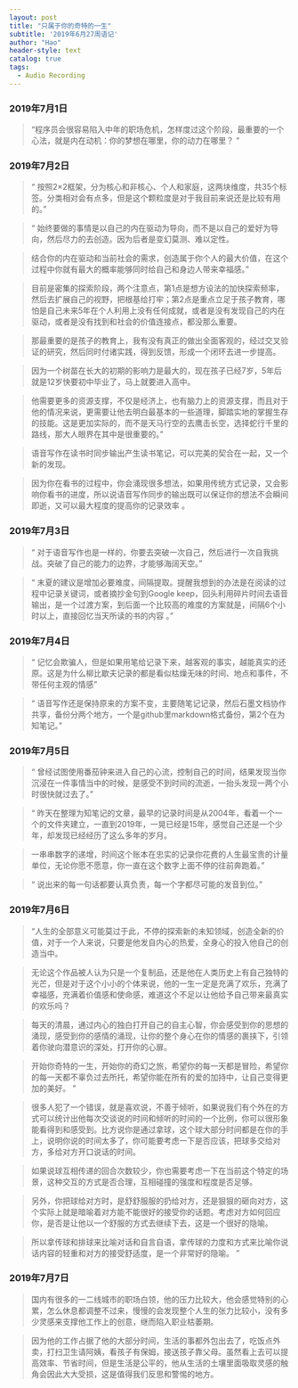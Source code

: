 ```yaml
---
layout: post
title: "只属于你的奇特的一生"
subtitle: '2019年6月27周语记'
author: "Hao"
header-style: text
catalog: true
tags:
  - Audio Recording
---
```


### 2019年7月1日
>“程序员会很容易陷入中年的职场危机，怎样度过这个阶段，最重要的一个心法，就是内在动机：你的梦想在哪里，你的动力在哪里？ ” 


### 2019年7月2日

>“ 按照2×2框架，分为核心和非核心、个人和家庭，这两块维度，共35个标签。分类相对会有点多，但是这个颗粒度是对于我目前来说还是比较有用的。” 

>“ 始终要做的事情是以自己的内在驱动为导向，而不是以自己的爱好为导向，然后尽力的去创造。因为后者是变幻莫测、难以定性。

>结合你的内在驱动和当前社会的需求，创造属于你个人的最大价值，在这个过程中你就有最大的概率能够同时给自己和身边人带来幸福感。”

> 目前是密集的探索阶段，两个注意点，第1点是想方设法的加快探索频率，然后去扩展自己的视野，把根基给打牢；第2点是重点立足于孩子教育，哪怕是自己未来5年在个人利用上没有任何成就，或者是没有发现自己的内在驱动，或者是没有找到和社会的价值连接点，都没那么重要。

>那最重要的是孩子的教育上，我有没有真正的做出全面客观的，经过交叉验证的研究，然后同时付诸实践，得到反馈，形成一个闭环去进一步提高。

>因为一个树苗在长大的初期的影响力是最大的，现在孩子已经7岁，5年后就是12岁快要初中毕业了，马上就要进入高中。

>他需要更多的资源支撑，不仅是经济上，也有脑力上的资源支撑，而且对于他的情况来说，更需要让他去明白最基本的一些道理，脚踏实地的掌握生存的技能。这是更加实际的，而不是天马行空的去鹰击长空，选择蛇行千里的路线，那大人眼界在其中是很重要的。”

>语音写作在读书时同步输出产生读书笔记，可以完美的契合在一起，又一个新的发现。

>因为你在看书的过程中，你会涌现很多想法，如果用传统方式记录，又会影响你看书的进度，所以说语音写作同步的输出既可以保证你的想法不会瞬间即逝，又可以最大程度的提高你的记录效率 。


### 2019年7月3日

>“ 对于语音写作也是一样的，你要去突破一次自己，然后进行一次自我挑战。突破了自己的能力的边界，才能够海阔天空。”

>“ 末夏的建议是增加必要难度，间隔提取。提醒我想到的办法是在阅读的过程中记录关键词，或者摘抄金句到Google keep，回头利用碎片时间去语音输出，是一个过渡方案，到后面一个比较高的难度的方案就是，间隔6个小时以上，直接回忆当天所读的书的内容 。”


### 2019年7月4日

>“ 记忆会欺骗人，但是如果用笔给记录下来，越客观的事实，越能真实的还原。这是为什么柳比歇夫记录的都是看似枯燥无味的时间、地点和事件，不带任何主观的情感”

>“ 语音写作还是保持原来的方案不变，主要随笔记记录，然后石墨文档协作共享，备份分两个地方，一个是github里markdown格式备份，第2个在为知笔记。”


### 2019年7月5日

>“ 曾经试图使用番茄钟来进入自己的心流，控制自己的时间，结果发现当你沉浸在一件事情当中的时候，是感受不到时间的流逝，一抬头发现一两个小时很快就过去了。”

>“ 昨天在整理为知笔记的文章，最早的记录时间是从2004年，看着一个一个的文件夹建立，一直到2019年，一晃已经是15年，感觉自己还是一个少年，却发现已经经历了这么多年的岁月。

>一串串数字的递增，时间这个账本在忠实的记录你花费的人生最宝贵的计量单位，无论你愿不愿意，你一直在这个数字上面不停的往前奔跑着。”

>“ 说出来的每一句话都要认真负责，每一个字都尽可能的发音到位。”


### 2019年7月6日

>“人生的全部意义可能莫过于此，不停的探索新的未知领域，创造全新的价值，对于一个人来说，只要是他发自内心的热爱，全身心的投入他自己的创造当中。

>无论这个作品被人认为只是一个复制品，还是他在人类历史上有自己独特的光芒，但是对于这个小小的个体来说，他的一生一定是充满了欢乐，充满了幸福感，充满着价值感和使命感，难道这个不足以让他给予自己带来最真实的欢乐吗？ 

>每天的清晨，通过内心的独白打开自己的自主心智，你会感受到你的思想的涌现，感受到你的感情的涌现，让你的整个身心在你的情感的裹挟下，引领着你驶向潜意识的深处，打开你的心扉。

>开始你奇特的一生，开始你的奇幻之旅，希望你的每一天都是冒险，希望你的每一天都不辜负过去所托，希望你能在所有的爱的加持中，让自己变得更加的美好。 ”

>很多人犯了一个错误，就是喜欢说，不善于倾听，如果说我们有个外在的方式可以统计出他每次交谈说的时间和倾听的时间的一个比例，你可以很形象能看得到和感受到。比方说你是通过拿球，这个球大部分时间都是在你的手上，说明你说的时间太多了，你可能要考虑一下是否应该，把球多交给对方，多给对方开口说话的时间。

>如果说球互相传递的回合次数较少，你也需要考虑一下在当前这个特定的场景，这种交互的方式是否合理，互相碰撞的强度和程度是否足够。

>另外，你把球给对方时，是舒舒服服的扔给对方，还是狠狠的砸向对方，这个实际上就是暗喻着对方能不能很好的接受你的话题。考虑对方如何回应你，是否是让他以一个舒服的方式去继续下去，这是一个很好的隐喻。

>所以拿传球和排球来比喻对话和自言自语，拿传球的力度和方式来比喻你说话内容的轻重和对方的接受舒适度，是一个非常好的隐喻。 ”


### 2019年7月7日

>国内有很多的一二线城市的职场白领，他的压力比较大，他会感觉特别的心累，怎么休息都调整不过来，慢慢的会发现整个人生的张力比较小，没有多少灵感来支撑他工作上的创意，继而陷入职业枯萎期。

>因为他的工作占据了他的大部分时间，生活的事都外包出去了，吃饭点外卖，打扫卫生请阿姨，看孩子有保姆，接送孩子靠父母。虽然看上去可以提高效率、节省时间，但是生活是公平的，他从生活的土壤里面吸取灵感的触角会因此大大受损，这是值得我们反思和警惕的地方。